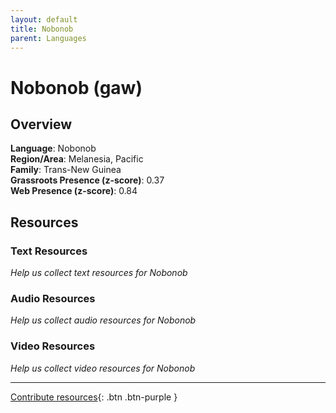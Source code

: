 ```yaml
---
layout: default
title: Nobonob
parent: Languages
---
```


# Nobonob (gaw)

## Overview

**Language**: Nobonob  
**Region/Area**: Melanesia, Pacific  
**Family**: Trans-New Guinea  
**Grassroots Presence (z-score)**: 0.37  
**Web Presence (z-score)**: 0.84  

## Resources

### Text Resources
*Help us collect text resources for Nobonob*

### Audio Resources
*Help us collect audio resources for Nobonob*

### Video Resources
*Help us collect video resources for Nobonob*

---

[Contribute resources](https://forms.office.com/e/1SfLJx3u1r){: .btn .btn-purple }
